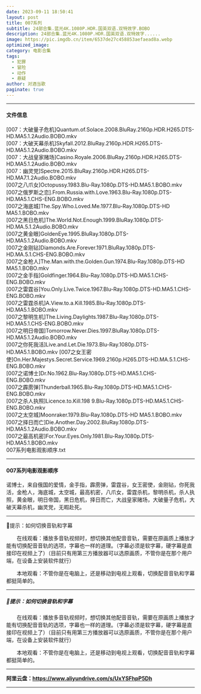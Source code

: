 ```yaml
---
date: 2023-09-11 18:50:41
layout: post
title: 007系列
subtitle: 24部合集.蓝光4K.1080P.HDR.国英双语.双特效字.BOBO
description: 24部合集.蓝光4K.1080P.HDR.国英双语.双特效字......
image: https://pic.imgdb.cn/item/6537de27c458853aefaead8a.webp
optimized_image: 
category: 电影合集
tags:
  - 犯罪
  - 冒险
  - 动作
  - 悬疑
author: 对酒当歌
paginate: true
---
```


---

#### 文件信息

[007：大破量子危机]Quantum.of.Solace.2008.BluRay.2160p.HDR.H265.DTS-HD.MA5.1.2Audio.BOBO.mkv  
[007：大破天幕杀机]Skyfall.2012.BluRay.2160p.HDR.H265.DTS-HD.MA5.1.2Audio.BOBO.mkv  
[007：大战皇家赌场]Casino.Royale.2006.BluRay.2160p.HDR.H265.DTS-HD.MA5.1.2Audio.BOBO.mkv  
[007：幽灵党]Spectre.2015.BluRay.2160p.HDR.H265.DTS-HD.MA7.1.2Audio.BOBO.mkv  
[007之八爪女]Octopussy.1983.Blu-Ray.1080p.DTS-HD.MA5.1.BOBO.mkv  
[007之俄罗斯之恋].From.Russia.with.Love.1963.Blu-Ray.1080p.DTS-HD.MA5.1.CHS-ENG.BOBO.mkv  
[007之海底城]The.Spy.Who.Loved.Me.1977.Blu-Ray.1080p.DTS-HD MA5.1.BOBO.mkv  
[007之黑日危机]The.World.Not.Enough.1999.BluRay.1080p.DTS-HD.MA.5.1.2Audio.BOBO.mkv  
[007之黄金眼]GoldenEye.1995.BluRay.1080p.DTS-HD.MA5.1.2Audio.BOBO.mkv  
[007之金刚钻]Diamonds.Are.Forever.1971.BluRay.1080p.DTS-HD.MA.5.1.CHS-ENG.BOBO.mkv  
[007之金枪人]The.Man.with.the.Golden.Gun.1974.Blu-Ray.1080p.DTS-HD MA5.1.BOBO.mkv  
[007之金手指]Goldfinger.1964.Blu-Ray.1080p.DTS-HD.MA5.1.CHS-ENG.BOBO.mkv  
[007之雷霆谷]You.Only.Live.Twice.1967.Blu-Ray.1080p.DTS-HD.MA5.1.CHS-ENG.BOBO.mkv  
[007之雷霆杀机]A.View.to.a.Kill.1985.Blu-Ray.1080p.DTS-HD.MA5.1.BOBO.mkv  
[007之黎明生机]The.Living.Daylights.1987.Blu-Ray.1080p.DTS-HD.MA5.1.CHS-ENG.BOBO.mkv  
[007之明日帝国]Tomorrow.Never.Dies.1997.BluRay.1080p.DTS-HD.MA5.1.2Audio.BOBO.mkv  
[007之你死我活]Live.and.Let.Die.1973.Blu-Ray.1080p.DTS-HD.MA5.1.BOBO.mkv
[007之女王密使]On.Her.Majestys.Secret.Service.1969.2160p.H265.DTS-HD.MA.5.1.CHS-ENG.BOBO.mkv  
[007之诺博士]Dr.No.1962.Blu-Ray.1080p.DTS-HD.MA5.1.CHS-ENG.BOBO.mkv  
[007之霹雳弹]Thunderball.1965.Blu-Ray.1080p.DTS-HD.MA5.1.CHS-ENG.BOBO.mkv  
[007之杀人执照]Licence.to.Kill.198 9.Blu-Ray.1080p.DTS-HD.MA5.1.CHS-ENG.BOBO.mkv  
[007之太空城]Moonraker.1979.Blu-Ray.1080p.DTS-HD MA5.1.BOBO.mkv  
[007之择日而亡]Die.Another.Day.2002.BluRay.1080p.DTS-HD.MA5.1.2Audio.BOBO.mkv  
[007之最高机密]For.Your.Eyes.Only.1981.Blu-Ray.1080p.DTS-HD.MA5.1.BOBO.mkv  
007系列电影观影顺序.txt  

---

#### 007系列电影观影顺序

诺博士，来自俄国的爱情，金手指，霹雳弹，雷霆谷，女王密使，金刚钻，你死我活，金枪人，海底城，太空城，最高机密，八爪女，雷霆杀机，黎明杀机，杀人执照，黄金眼，明日帝国，黑日危机，择日而亡，大战皇家赌场，大破量子危机，大破天幕杀机，幽灵党，无暇赴死。

---

🔔提示：如何切换音轨和字幕

　　在线观看：播放多音轨视频时，想切换其他配音音轨，需要在原画质上播放才能有切换配音音轨的选项，字幕也一样的道理。（字幕必须是软字幕，硬字幕是直接印在视频上了）（目前只有用第三方播放器可以选原画质，不管你是在那个用户端，在设备上安装软件就行）  

　　本地观看：不管你是在电脑上，还是移动到电视上观看，切换配音音轨和字幕都挺简单的。

---

##### 🔔提示：如何切换音轨和字幕

　　在线观看：播放多音轨视频时，想切换其他配音音轨，需要在原画质上播放才能有切换配音音轨的选项，字幕也一样的道理。（字幕必须是软字幕，硬字幕是直接印在视频上了）（目前只有用第三方播放器可以选原画质，不管你是在那个用户端，在设备上安装软件就行）

　　本地观看：不管你是在电脑上，还是移动到电视上观看，切换配音音轨和字幕都挺简单的。

---

**阿里云盘：<https://www.aliyundrive.com/s/UxYSFhpP5Dh>**

---
